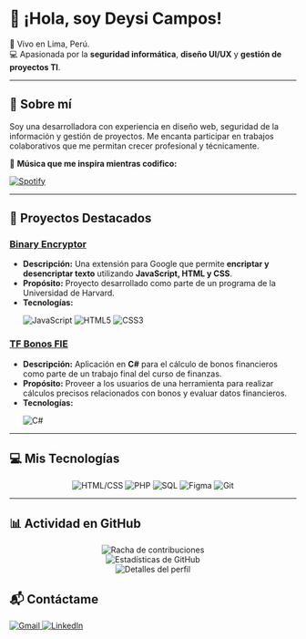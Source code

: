 # 👋 ¡Hola, soy Deysi Campos!  

:house_with_garden: Vivo en Lima, Perú.  
:computer: Apasionada por la **seguridad informática**, **diseño UI/UX** y **gestión de proyectos TI**.  

---

## 🌟 Sobre mí  
Soy una desarrolladora con experiencia en diseño web, seguridad de la información y gestión de proyectos. Me encanta participar en trabajos colaborativos que me permitan crecer profesional y técnicamente.  

🎵 **Música que me inspira mientras codifico:**  

[![Spotify](https://novatorem.visualbean.vercel.app/api/spotify)](https://open.spotify.com/track/1ixbwbeBi5ufN4noUKmW5a?si=19f10327f3174403)  

---

## 🚀 Proyectos Destacados  
### [Binary Encryptor](https://github.com/Sunndess/Binary_Encryptor)  
- **Descripción:** Una extensión para Google que permite **encriptar y desencriptar texto** utilizando **JavaScript, HTML y CSS**.  
- **Propósito:** Proyecto desarrollado como parte de un programa de la Universidad de Harvard.  
- **Tecnologías:**  
  <p>
    <img src="https://img.shields.io/badge/JavaScript-F7DF1E?style=for-the-badge&logo=javascript&logoColor=black" alt="JavaScript">
    <img src="https://img.shields.io/badge/HTML5-E34F26?style=for-the-badge&logo=html5&logoColor=white" alt="HTML5">
    <img src="https://img.shields.io/badge/CSS3-1572B6?style=for-the-badge&logo=css3&logoColor=white" alt="CSS3">
  </p>

### [TF Bonos FIE](https://github.com/Sunndess/TF-Bonos-FIE)  
- **Descripción:** Aplicación en **C#** para el cálculo de bonos financieros como parte de un trabajo final del curso de finanzas.  
- **Propósito:** Proveer a los usuarios de una herramienta para realizar cálculos precisos relacionados con bonos y evaluar datos financieros.  
- **Tecnologías:**  
  <p>
    <img src="https://img.shields.io/badge/C%23-239120?style=for-the-badge&logo=c-sharp&logoColor=white" alt="C#">
  </p>

---

## 💻 Mis Tecnologías  
<p align="center">
  <img src="https://img.shields.io/badge/HTML-CSS-%23E34F26.svg?style=for-the-badge&logo=html5&logoColor=white" alt="HTML/CSS">
  <img src="https://img.shields.io/badge/PHP-%23777BB4.svg?style=for-the-badge&logo=php&logoColor=white" alt="PHP">
  <img src="https://img.shields.io/badge/SQL-%230074D1.svg?style=for-the-badge&logo=postgresql&logoColor=white" alt="SQL">
  <img src="https://img.shields.io/badge/Figma-%23F24E1E.svg?style=for-the-badge&logo=figma&logoColor=white" alt="Figma">
  <img src="https://img.shields.io/badge/Git-%23F05033.svg?style=for-the-badge&logo=git&logoColor=white" alt="Git">
</p>

---

## 📊 Actividad en GitHub  
<p align="center">
  <img src="https://github-readme-streak-stats.herokuapp.com/?user=sunndess&theme=radical" alt="Racha de contribuciones">  
  <br>
  <img src="https://github-readme-stats.vercel.app/api?username=sunndess&count_private=true&show_icons=true&theme=radical" alt="Estadísticas de GitHub">  
  <br>
  <img src="https://github-profile-summary-cards.vercel.app/api/cards/profile-details?username=sunndess&theme=radical" alt="Detalles del perfil">
</p>


## 📬 Contáctame  
<a href="mailto:desscamposruiz@gmail.com" target="_blank">
  <img src="https://img.shields.io/badge/Gmail-D14836?style=for-the-badge&logo=gmail&logoColor=white" alt="Gmail">
</a>  
<a href="https://pe.linkedin.com/in/deysicamposr" target="_blank">
  <img src="https://img.shields.io/badge/LinkedIn-0077B5?style=for-the-badge&logo=linkedin&logoColor=white" alt="LinkedIn">
</a>  
